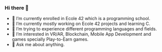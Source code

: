 ### Hi there 👋


- 🔭 I’m currently enrolled in Ecole 42 which is a programming school.
- 🌱 I’m currently mostly working on Ecole 42 projects and learning C.
- 👯 I’m trying to experience different programming languages and fields.
- 🤔 I’m interested in VR/AR, Blockchain, Mobile App Development and games specially Play-to-Earn games.
- 💬 Ask me about anything.
